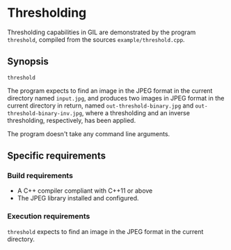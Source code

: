 # Thresholding

Thresholding capabilities in GIL are demonstrated by the program `threshold`, compiled from the sources `example/threshold.cpp`.

## Synopsis
`threshold`

The program expects to find an image in the JPEG format in the current directory named `input.jpg`, and produces two images in JPEG format in the current directory in return, named `out-threshold-binary.jpg` and `out-threshold-binary-inv.jpg`, where a thresholding and an inverse thresholding, respectively, has been applied.

The program doesn't take any command line arguments.

## Specific requirements

### Build requirements
- A C++ compiler compliant with C++11 or above
- The JPEG library installed and configured.

### Execution requirements
`threshold` expects to find an image in the JPEG format in the current directory.
